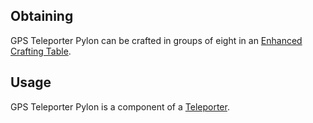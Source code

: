 ## Obtaining
GPS Teleporter Pylon can be crafted in groups of eight in an [Enhanced Crafting Table](https://github.com/Slimefun/Slimefun4/wiki/Enhanced-Crafting-Table).

## Usage
GPS Teleporter Pylon is a component of a [Teleporter](https://github.com/Slimefun/Slimefun4/wiki/Teleporter).
